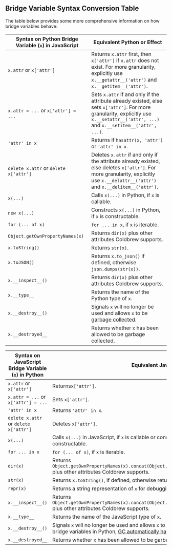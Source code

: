 ## Bridge Variable Syntax Conversion Table

The table below provides some more comprehensive information on how bridge variables behave:

| Syntax on Python Bridge Variable (`x`) in JavaScript | Equivalent Python or Effect                                                                                                                                                            |
| -------                                              | -------                                                                                                                                                                                |
| `x.attr` or `x['attr']`                              | Returns `x.attr` first, then `x['attr']` if `x.attr` does not exist. For more granularity, explicitly use `x.__getattr__('attr')` and `x.__getitem__('attr')`.                         |
| `x.attr = ...` or `x['attr'] = ...`                  | Sets `x.attr` if and only if the attribute already existed, else sets `x['attr']`. For more granularity, explicitly use `x.__setattr__('attr', ...)` and `x.__setitem__('attr', ...)`. |
| `'attr' in x`                                        | Returns if `hasattr(x, 'attr')` or `'attr' in x`.                                                                                                                                      |
| `delete x.attr` or `delete x['attr']`                | Deletes `x.attr` if and only if the attribute already existed, else deletes `x['attr']`. For more granularity, explicitly use `x.__delattr__('attr')` and `x.__delitem__('attr')`.     |
| `x(...)`                                             | Calls `x(...)` in Python, if `x` is callable.                                                                                                                                          |
| `new x(...)`                                         | Constructs `x(...)` in Python, if `x` is constructable.                                                                                                                                |
| `for (... of x)`                                     | `for ... in x`, if `x` is iterable.                                                                                                                                                    |
| `Object.getOwnPropertyNames(x)`                      | Returns `dir(x)` plus other attributes Coldbrew supports.                                                                                                                              |
| `x.toString()`                                       | Returns `str(x)`.                                                                                                                                                                      |
| `x.toJSON()`                                         | Returns `x.to_json()` if defined, otherwise `json.dumps(str(x))`.                                                                                                                      |
| `x.__inspect__()`                                    | Returns `dir(x)` plus other attributes Coldbrew supports.                                                                                                                              |
| `x.__type__`                                         | Returns the name of the Python type of `x`.                                                                                                                                            |
| `x.__destroy__()`                                    | Signals `x` will no longer be used and allows `x` to be [garbage collected](README.md#bridge-variable-garbage-collection).                                                             |
| `x.__destroyed__`                                    | Returns whether `x` has been allowed to be garbage collected.                                                                                                                          |


| Syntax on JavaScript Bridge Variable (`x`) in Python | Equivalent JavaScript or Effect                                                                                                                                                                                                                                |
| -------                                              | -------                                                                                                                                                                                                                                                        |
| `x.attr` or `x['attr']`                              | Returns`x['attr']`.                                                                                                                                                                                                                                            |
| `x.attr = ...` or `x['attr'] = ...`                  | Sets `x['attr']`.                                                                                                                                                                                                                                              |
| `'attr' in x`                                        | Returns `'attr' in x`.                                                                                                                                                                                                                                         |
| `delete x.attr` or `delete x['attr']`                | Deletes `x['attr']`.                                                                                                                                                                                                                                           |
| `x(...)`                                             | Calls `x(...)` in JavaScript, if `x` is callable or constructs `new x(...)` in JavaScript, if `x` is constructable.                                                                                                                                            |
| `for ... in x`                                       | `for (... of x)`, if `x` is iterable.                                                                                                                                                                                                                          |
| `dir(x)`                                             | Returns `Object.getOwnPropertyNames(x).concat(Object.getOwnPropertyNames(Object.getPrototypeOf(x)))` plus other attributes Coldbrew supports.                                                                                                                  |
| `str(x)`                                             | Returns `x.toString()`, if defined, otherwise returns `repr(x)`.                                                                                                                                                                                               |
| `repr(x)`                                            | Returns a string representation of `x` for debugging purposes.                                                                                                                                                                                                 |
| `x.__inspect__()`                                    | Returns `Object.getOwnPropertyNames(x).concat(Object.getOwnPropertyNames(Object.getPrototypeOf(x)))` plus other attributes Coldbrew supports.                                                                                                                  |
| `x.__type__`                                         | Returns the name of the JavaScript type of `x`.                                                                                                                                                                                                                |
| `x.__destroy__()`                                    | Signals `x` will no longer be used and allows `x` to be [garbage collected](README.md#bridge-variable-garbage-collection). (unnecessary to use this for bridge variables in Python, [GC automatically happens](README.md#bridge-variable-garbage-collection)!) |
| `x.__destroyed__`                                    | Returns whether `x` has been allowed to be garbage collected.                                                                                                                                                                                                  |
  